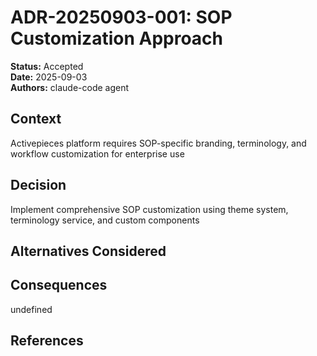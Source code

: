 # ADR-20250903-001: SOP Customization Approach

**Status:** Accepted  
**Date:** 2025-09-03  
**Authors:** claude-code agent  

## Context

Activepieces platform requires SOP-specific branding, terminology, and workflow customization for enterprise use

## Decision

Implement comprehensive SOP customization using theme system, terminology service, and custom components

## Alternatives Considered



## Consequences

undefined

## References


